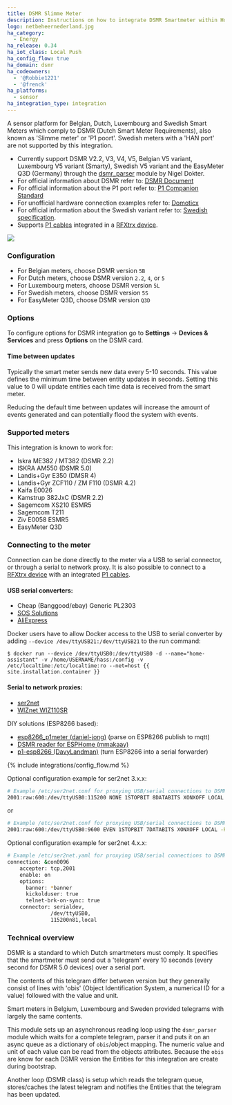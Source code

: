 ```yaml
---
title: DSMR Slimme Meter
description: Instructions on how to integrate DSMR Smartmeter within Home Assistant.
logo: netbeheernederland.jpg
ha_category:
  - Energy
ha_release: 0.34
ha_iot_class: Local Push
ha_config_flow: true
ha_domain: dsmr
ha_codeowners:
  - '@Robbie1221'
  - '@frenck'
ha_platforms:
  - sensor
ha_integration_type: integration
---
```


A sensor platform for Belgian, Dutch, Luxembourg and Swedish Smart Meters which comply to DSMR (Dutch Smart Meter Requirements), also known as 'Slimme meter' or 'P1 poort'. Swedish meters with a 'HAN port' are not supported by this integration.

- Currently support DSMR V2.2, V3, V4, V5, Belgian V5 variant, Luxembourg V5 variant (Smarty), Swedish V5 variant and the EasyMeter Q3D (Germany) through the [dsmr_parser](https://github.com/ndokter/dsmr_parser) module by Nigel Dokter.
- For official information about DSMR refer to: [DSMR Document](https://www.netbeheernederland.nl/dossiers/slimme-meter-15)
- For official information about the P1 port refer to: [P1 Companion Standard](https://www.netbeheernederland.nl/_upload/Files/Slimme_meter_15_a727fce1f1.pdf)
- For unofficial hardware connection examples refer to: [Domoticx](http://domoticx.com/p1-poort-slimme-meter-hardware/)
- For official information about the Swedish variant refer to: [Swedish specification](https://www.energiforetagen.se/globalassets/energiforetagen/det-erbjuder-vi/kurser-och-konferenser/elnat/branschrekommendation-lokalt-granssnitt-v2_0-201912.pdf).
- Supports [P1 cables](http://www.rfxcom.com/epages/78165469.sf/nl_NL/?ObjectPath=/Shops/78165469/Products/19602) integrated in a [RFXtrx device](http://www.rfxcom.com/epages/78165469.sf/nl_NL/?ObjectPath=/Shops/78165469/Products/18103).

<p class='img'>
<img src='/images/screenshots/dsmr.png' />
</p>

### Configuration

- For Belgian meters, choose DSMR version `5B`
- For Dutch meters, choose DSMR version `2.2`, `4`, or `5`
- For Luxembourg meters, choose DSMR version `5L`
- For Swedish meters, choose DSMR version `5S`
- For EasyMeter Q3D, choose DSMR version `Q3D`

### Options

To configure options for DSMR integration go to **Settings** -> **Devices & Services** and press **Options** on the DSMR card.

#### Time between updates

Typically the smart meter sends new data every 5-10 seconds. This value defines the minimum time between entity updates in seconds. Setting this value to 0 will update entities each time data is received from the smart meter.

<div class='note warning'>
Reducing the default time between updates will increase the amount of events generated and can potentially flood the system with events.
</div>

### Supported meters

This integration is known to work for:

- Iskra ME382 / MT382 (DSMR 2.2)
- ISKRA AM550 (DSMR 5.0)
- Landis+Gyr E350 (DMSR 4)
- Landis+Gyr ZCF110 / ZM F110 (DSMR 4.2)
- Kaifa E0026
- Kamstrup 382JxC (DSMR 2.2)
- Sagemcom XS210 ESMR5
- Sagemcom T211 
- Ziv E0058 ESMR5
- EasyMeter Q3D

### Connecting to the meter

Connection can be done directly to the meter via a USB to serial connector, or through a serial to network proxy.
It is also possible to connect to a [RFXtrx device](http://www.rfxcom.com/epages/78165469.sf/nl_NL/?ObjectPath=/Shops/78165469/Products/18103) with an integrated [P1 cables](http://www.rfxcom.com/epages/78165469.sf/nl_NL/?ObjectPath=/Shops/78165469/Products/19602).

#### USB serial converters:

- Cheap (Banggood/ebay) Generic PL2303
- [SOS Solutions](https://www.sossolutions.nl/slimme-meter-kabel)
- [AliExpress](https://nl.aliexpress.com/item/32945187155.html)

Docker users have to allow Docker access to the USB to serial converter by adding `--device /dev/ttyUSB21:/dev/ttyUSB21` to the run command:

```hass
$ docker run --device /dev/ttyUSB0:/dev/ttyUSB0 -d --name="home-assistant" -v /home/USERNAME/hass:/config -v /etc/localtime:/etc/localtime:ro --net=host {{ site.installation.container }}
```

#### Serial to network proxies:

- [ser2net](http://ser2net.sourceforge.net)
- [WIZnet WIZ110SR](https://www.wiznet.io/product-item/wiz110sr/)

DIY solutions (ESP8266 based):

- [esp8266_p1meter (daniel-jong)](https://github.com/daniel-jong/esp8266_p1meter) (parse on ESP8266 publish to mqtt)
- [DSMR reader for ESPHome (mmakaay)](https://github.com/mmakaay/dsmr-reader-for-esphome)
- [p1-esp8266 (DavyLandman)](https://github.com/DavyLandman/p1-esp8266) (turn ESP8266 into a serial forwarder)

{% include integrations/config_flow.md %}

Optional configuration example for ser2net 3.x.x:

```sh
# Example /etc/ser2net.conf for proxying USB/serial connections to DSMRv4 smart meters
2001:raw:600:/dev/ttyUSB0:115200 NONE 1STOPBIT 8DATABITS XONXOFF LOCAL -RTSCTS
```
or
```sh
# Example /etc/ser2net.conf for proxying USB/serial connections to DSMRv2.2 smart meters
2001:raw:600:/dev/ttyUSB0:9600 EVEN 1STOPBIT 7DATABITS XONXOFF LOCAL -RTSCTS
```

Optional configuration example for ser2net 4.x.x:

```sh
# Example /etc/ser2net.yaml for proxying USB/serial connections to DSMRv4 smart meters
connection: &con0096
    accepter: tcp,2001
    enable: on
    options:
      banner: *banner
      kickolduser: true
      telnet-brk-on-sync: true
    connector: serialdev,
              /dev/ttyUSB0,
              115200n81,local
```

### Technical overview

DSMR is a standard to which Dutch smartmeters must comply. It specifies that the smartmeter must send out a 'telegram' every 10 seconds (every second for DSMR 5.0 devices) over a serial port.

The contents of this telegram differ between version but they generally consist of lines with 'obis' (Object Identification System, a numerical ID for a value) followed with the value and unit.

Smart meters in Belgium, Luxembourg and Sweden provided telegrams with largely the same contents.

This module sets up an asynchronous reading loop using the `dsmr_parser` module which waits for a complete telegram, parser it and puts it on an async queue as a dictionary of `obis`/object mapping. The numeric value and unit of each value can be read from the objects attributes. Because the `obis` are know for each DSMR version the Entities for this integration are create during bootstrap.

Another loop (DSMR class) is setup which reads the telegram queue, stores/caches the latest telegram and notifies the Entities that the telegram has been updated.

